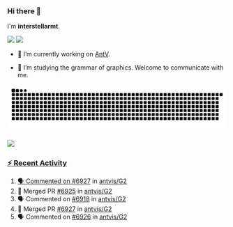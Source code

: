 ### Hi there 👋

I'm **interstellarmt**.

[![](https://img.shields.io/endpoint?url=https://awards.antv.vision/interstellarmt-g2-contributor.json)](https://github.com/antvis/g2)
[![](https://img.shields.io/endpoint?url=https://awards.antv.vision/interstellarmt-gpt-vis-contributor.json)](https://github.com/antvis/gpt-vis)

- 🔭 I’m currently working on [AntV](https://github.com/antvis).

- 📖 I’m studying the grammar of graphics. Welcome to communicate with me.

![](https://raw.githubusercontent.com/interstellarmt/interstellarmt/refs/heads/output/github-contribution-grid-snake.svg)
<div>
  <a href="https://github.com/interstellarmt">
  <img height="180em" src="https://github-readme-stats-eight-theta.vercel.app/api?username=interstellarmt&show_icons=true&include_all_commits=true&count_private=true&theme=tokyonight"/>
</div>
    
### :zap: Recent Activity

<!--START_SECTION:activity-->
1. 🗣 Commented on [#6927](https://github.com/antvis/G2/pull/6927#issuecomment-2909680051) in [antvis/G2](https://github.com/antvis/G2)
2. 🎉 Merged PR [#6925](https://github.com/antvis/G2/pull/6925) in [antvis/G2](https://github.com/antvis/G2)
3. 🗣 Commented on [#6918](https://github.com/antvis/G2/pull/6918#issuecomment-2909669771) in [antvis/G2](https://github.com/antvis/G2)
4. 🎉 Merged PR [#6927](https://github.com/antvis/G2/pull/6927) in [antvis/G2](https://github.com/antvis/G2)
5. 🗣 Commented on [#6926](https://github.com/antvis/G2/pull/6926#issuecomment-2909537992) in [antvis/G2](https://github.com/antvis/G2)
<!--END_SECTION:activity-->

